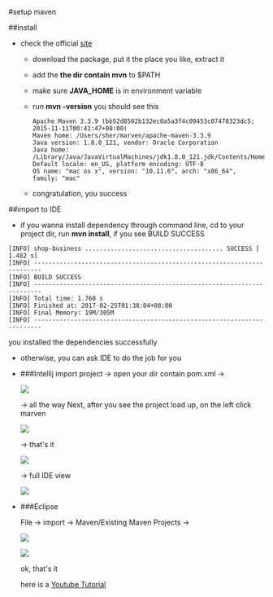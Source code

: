 #setup maven

##install
* check the official [site](https://maven.apache.org/install.html)
	* download the package, put it the place you like, extract it
	* add the **the dir contain mvn** to $PATH
	* make sure **JAVA_HOME** is in environment variable
	* run **mvn -version** you should see this
		
		```
		Apache Maven 3.3.9 (bb52d8502b132ec0a5a3f4c09453c07478323dc5; 2015-11-11T00:41:47+08:00)
		Maven home: /Users/sher/marven/apache-maven-3.3.9
		Java version: 1.8.0_121, vendor: Oracle Corporation
		Java home: /Library/Java/JavaVirtualMachines/jdk1.8.0_121.jdk/Contents/Home/jre
		Default locale: en_US, platform encoding: UTF-8
		OS name: "mac os x", version: "10.11.6", arch: "x86_64", family: "mac"
		```
	* congratulation, you success

##import to IDE
* if you wanna install dependency through command line, cd to your project dir, run **mvn install**, if you see BUILD SUCCESS

```
[INFO] shop-business ...................................... SUCCESS [  1.482 s]
[INFO] ------------------------------------------------------------------------
[INFO] BUILD SUCCESS
[INFO] ------------------------------------------------------------------------
[INFO] Total time: 1.768 s
[INFO] Finished at: 2017-02-25T01:38:04+08:00
[INFO] Final Memory: 19M/305M
[INFO] ------------------------------------------------------------------------
```
you installed the dependencies successfully

* otherwise, you can ask IDE to do the job for you

* ###Intellij
  import project -> open your dir contain pom.xml -> 
  
  ![](./pic/1.png)
  
  -> all the way Next, after you see the project load up, on the left click marven
  
  ![](./pic/2.png)
  
  -> that's it
  
  ![](./pic/3.png)
  
  -> full IDE view
  
  ![](./pic/4.png)
  
* ###Eclipse
 
  File -> import -> Maven/Existing Maven Projects  -> 
  
  ![](./pic/5.png)
  
  ![](./pic/6.png)
  
  ok, that's it
  
  here is a [Youtube Tutorial](https://www.youtube.com/watch?v=0CFWeVgzsqY)
  
  